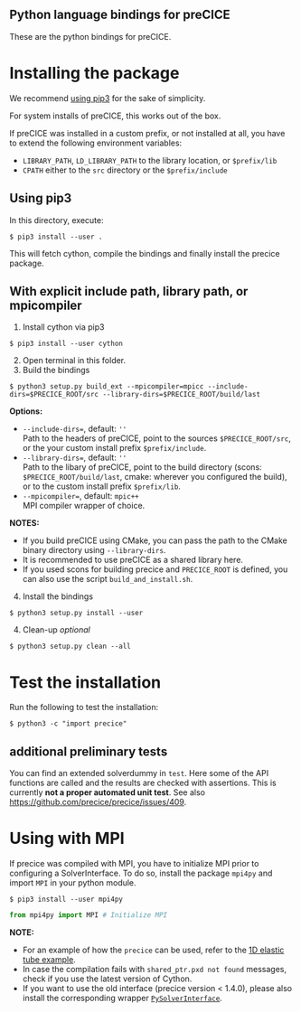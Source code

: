 Python language bindings for preCICE
------------------------------------

These are the python bindings for preCICE.

# Installing the package

We recommend [using pip3](https://github.com/precice/precice/blob/develop/src/precice/bindings/python/README.md#using-pip3) for the sake of simplicity.

For system installs of preCICE, this works out of the box.

If preCICE was installed in a custom prefix, or not installed at all, you have to extend the following environment variables:
- `LIBRARY_PATH`, `LD_LIBRARY_PATH` to the library location, or `$prefix/lib`
- `CPATH` either to the `src` directory or the `$prefix/include`

## Using pip3

In this directory, execute:
```
$ pip3 install --user .
```

This will fetch cython, compile the bindings and finally install the precice package.

## With explicit include path, library path, or mpicompiler

1. Install cython via pip3
```
$ pip3 install --user cython
```
2. Open terminal in this folder.
3. Build the bindings

```
$ python3 setup.py build_ext --mpicompiler=mpicc --include-dirs=$PRECICE_ROOT/src --library-dirs=$PRECICE_ROOT/build/last 
```

**Options:**
- `--include-dirs=`, default: `''`   
  Path to the headers of preCICE, point to the sources `$PRECICE_ROOT/src`, or the your custom install prefix `$prefix/include`.
- `--library-dirs=`, default: `''`  
  Path to the libary of preCICE, point to the build directory (scons: `$PRECICE_ROOT/build/last`, cmake: wherever you configured the build), or to the custom install prefix `$prefix/lib`.
- `--mpicompiler=`, default: `mpic++`  
  MPI compiler wrapper of choice.

**NOTES:**

- If you build preCICE using CMake, you can pass the path to the CMake binary directory using `--library-dirs`.
- It is recommended to use preCICE as a shared library here.
- If you used scons for building precice and `PRECICE_ROOT` is defined, you can also use the script `build_and_install.sh`.

4. Install the bindings
```
$ python3 setup.py install --user
```

4. Clean-up _optional_
```
$ python3 setup.py clean --all
```

# Test the installation

Run the following to test the installation:
```
$ python3 -c "import precice"
```

## additional preliminary tests

You can find an extended solverdummy in `test`. Here some of the API functions are called and the results are checked with assertions. This is currently **not a proper automated unit test**. See also https://github.com/precice/precice/issues/409.

# Using with MPI

If precice was compiled with MPI, you have to initialize MPI prior to configuring a SolverInterface.
To do so, install the package `mpi4py` and import `MPI` in your python module.

```
$ pip3 install --user mpi4py
```

```python
from mpi4py import MPI # Initialize MPI 
```

**NOTE:**
- For an example of how the `precice` can be used, refer to the [1D elastic tube example](https://github.com/precice/precice/wiki/1D-elastic-tube-using-the-Python-API).
- In case the compilation fails with `shared_ptr.pxd not found` messages, check if you use the latest version of Cython.
- If you want to use the old interface (precice version < 1.4.0), please also install the corresponding wrapper [`PySolverInterface`](https://github.com/precice/precice/tree/changingNameOfPySolverInterface/src/precice/bindings/PySolverInterface).
